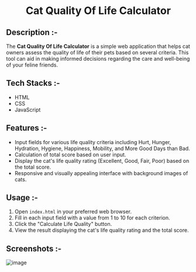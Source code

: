 # <p align="center">Cat Quality Of Life Calculator</p>

## Description :-

The **Cat Quality Of Life Calculator** is a simple web application that helps cat owners assess the quality of life of their pets based on several criteria. This tool can aid in making informed decisions regarding the care and well-being of your feline friends.

## Tech Stacks :-

- HTML
- CSS
- JavaScript

## Features :-

- Input fields for various life quality criteria including Hurt, Hunger, Hydration, Hygiene, Happiness, Mobility, and More Good Days than Bad.
- Calculation of total score based on user input.
- Display  the cat's life quality rating (Excellent, Good, Fair, Poor) based on the total score.
- Responsive and visually appealing interface with background images of cats.

## Usage :-

1. Open `index.html` in your preferred web browser.
2. Fill in each input field with a value from 1 to 10 for each criterion.
3. Click the "Calculate Life Quality" button.
4. View the result displaying the cat's life quality rating and the total score.

## Screenshots :-

![image](https://github.com/Rakesh9100/CalcDiverse/assets/73993775/fd8afe95-3984-4b06-b8c0-339bb7589e90)
